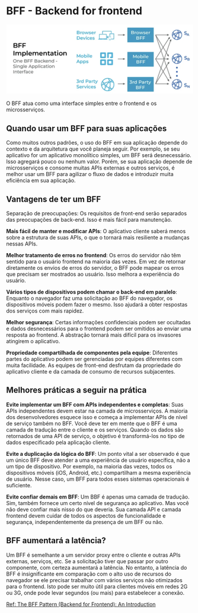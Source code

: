 # BFF - Backend for frontend 

![Ecossistema enterprise](../../assets/bff_arch.png)

O BFF atua como uma interface simples entre o frontend e os microsserviços.

## Quando usar um BFF para suas aplicações

Como muitos outros padrões, o uso do BFF em sua aplicação depende do contexto e da arquitetura que você planeja seguir. Por exemplo, se seu aplicativo for um aplicativo monolítico simples, um BFF será desnecessário. Isso agregará pouco ou nenhum valor.
Porém, se sua aplicação depende de microsserviços e consome muitas APIs externas e outros serviços, é melhor usar um BFF para agilizar o fluxo de dados e introduzir muita eficiência em sua aplicação.

## Vantagens de ter um BFF

Separação de preocupações: Os requisitos de front-end serão separados das preocupações de back-end. Isso é mais fácil para manutenção.

**Mais fácil de manter e modificar APIs**: O aplicativo cliente saberá menos sobre a estrutura de suas APIs, o que o tornará mais resiliente a mudanças nessas APIs.

**Melhor tratamento de erros no frontend**: Os erros do servidor não têm sentido para o usuário frontend na maioria das vezes. Em vez de retornar diretamente os envios de erros do servidor, o BFF pode mapear os erros que precisam ser mostrados ao usuário. Isso melhora a experiência do usuário.

**Vários tipos de dispositivos podem chamar o back-end em paralelo**: Enquanto o navegador faz uma solicitação ao BFF do navegador, os dispositivos móveis podem fazer o mesmo. Isso ajudará a obter respostas dos serviços com mais rapidez.

**Melhor segurança**: Certas informações confidenciais podem ser ocultadas e dados desnecessários para o frontend podem ser omitidos ao enviar uma resposta ao frontend. A abstração tornará mais difícil para os invasores atingirem o aplicativo.

**Propriedade compartilhada de componentes pela equipe**: Diferentes partes do aplicativo podem ser gerenciadas por equipes diferentes com muita facilidade. As equipes de front-end desfrutam da propriedade do aplicativo cliente e da camada de consumo de recursos subjacentes.

## Melhores práticas a seguir na prática

**Evite implementar um BFF com APIs independentes e completas**: Suas APIs independentes devem estar na camada de microsserviços. A maioria dos desenvolvedores esquece isso e começa a implementar APIs de nível de serviço também no BFF. Você deve ter em mente que o BFF é uma camada de tradução entre o cliente e os serviços. Quando os dados são retornados de uma API de serviço, o objetivo é transformá-los no tipo de dados especificado pela aplicação cliente.

**Evite a duplicação da lógica do BFF**: Um ponto vital a ser observado é que um único BFF deve atender a uma experiência de usuário específica, não a um tipo de dispositivo. Por exemplo, na maioria das vezes, todos os dispositivos móveis (iOS, Android, etc.) compartilham a mesma experiência de usuário. Nesse caso, um BFF para todos esses sistemas operacionais é suficiente. 

**Evite confiar demais em BFF**: Um BBF é apenas uma camada de tradução. Sim, também fornece um certo nível de segurança ao aplicativo. Mas você não deve confiar mais nisso do que deveria. Sua camada API e camada frontend devem cuidar de todos os aspectos de funcionalidade e segurança, independentemente da presença de um BFF ou não.

## BFF aumentará a latência?

Um BFF é semelhante a um servidor proxy entre o cliente e outras APIs externas, serviços, etc. Se a solicitação tiver que passar por outro componente, com certeza aumentará a latência. No entanto, a latência do BFF é insignificante em comparação com o alto uso de recursos do navegador se ele precisar trabalhar com vários serviços não otimizados para o frontend.
Isto pode ser muito útil para clientes móveis em redes 2G ou 3G, onde pode levar segundos (ou mais) para estabelecer a conexão.

[Ref: The BFF Pattern (Backend for Frontend): An Introduction](https://blog.bitsrc.io/bff-pattern-backend-for-frontend-an-introduction-e4fa965128bf)
